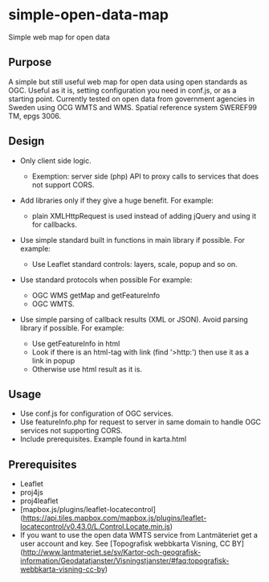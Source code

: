# simple-open-data-map
Simple web map for open data
## Purpose
A simple but still useful web map for open data using open standards as OGC. Useful as it is, setting configuration you need in conf.js, or as a starting point. 
Currently tested on open data from government agencies in Sweden using OCG WMTS and WMS. Spatial reference system SWEREF99 TM, epgs 3006.
## Design
- Only client side logic. 
  - Exemption: server side (php) API to proxy calls to services that does not support CORS.
- Add libraries only if they give a huge benefit. For example:
  - plain XMLHttpRequest is used instead of adding jQuery and using it for callbacks.
- Use simple standard built in functions in main library if possible. For example:
  - Use Leaflet standard controls: layers, scale, popup and so on.
- Use standard protocols when possible For example:
  - OGC WMS getMap and getFeatureInfo
  - OGC WMTS.
- Use simple parsing of callback results (XML or JSON). Avoid parsing library if possible. For example: 

  - Use getFeatureInfo in html 
  - Look if there is an html-tag with link (find '>http:') then use it as a link in popup
  - Otherwise use html result as it is.

## Usage
- Use conf.js for configuration of OGC services.
- Use featureInfo.php for request to server in same domain to handle OGC services not supporting CORS.
- Include prerequisites. Example found in karta.html

## Prerequisites
- Leaflet
- proj4js
- proj4leaflet
- [mapbox.js/plugins/leaflet-locatecontrol] (https://api.tiles.mapbox.com/mapbox.js/plugins/leaflet-locatecontrol/v0.43.0/L.Control.Locate.min.js)
- If you want to use the open data WMTS service from Lantmäteriet get a user account and key. See [Topografisk webbkarta Visning, CC BY] (http://www.lantmateriet.se/sv/Kartor-och-geografisk-information/Geodatatjanster/Visningstjanster/#faq:topografisk-webbkarta-visning-cc-by) 
